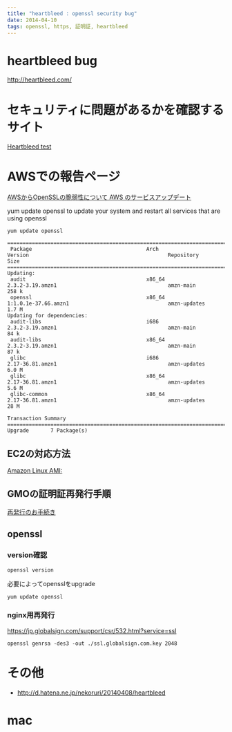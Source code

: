 ```yaml
---
title: "heartbleed : openssl security bug"
date: 2014-04-10
tags: openssl, https, 証明証, heartbleed
---
```


# heartbleed bug

<http://heartbleed.com/>

# セキュリティに問題があるかを確認するサイト

[Heartbleed test](https://filippo.io/Heartbleed/)

# AWSでの報告ページ

[AWSからOpenSSLの脆弱性について AWS のサービスアップデート](http://aws.amazon.com/jp/security/security-bulletins/aws-services-updated-to-address-openssl-vulnerability/)

yum update openssl to update your system and restart all services that are using openssl

```
yum update openssl

=========================================================================================================================================================================================
 Package                                     Arch                                  Version                                             Repository                                   Size
=========================================================================================================================================================================================
Updating:
 audit                                       x86_64                                2.3.2-3.19.amzn1                                    amzn-main                                   258 k
 openssl                                     x86_64                                1:1.0.1e-37.66.amzn1                                amzn-updates                                1.7 M
Updating for dependencies:
 audit-libs                                  i686                                  2.3.2-3.19.amzn1                                    amzn-main                                    84 k
 audit-libs                                  x86_64                                2.3.2-3.19.amzn1                                    amzn-main                                    87 k
 glibc                                       i686                                  2.17-36.81.amzn1                                    amzn-updates                                6.0 M
 glibc                                       x86_64                                2.17-36.81.amzn1                                    amzn-updates                                5.6 M
 glibc-common                                x86_64                                2.17-36.81.amzn1                                    amzn-updates                                 28 M

Transaction Summary
=========================================================================================================================================================================================
Upgrade       7 Package(s)

```

## EC2の対応方法

[Amazon Linux AMI:](https://aws.amazon.com/jp/amazon-linux-ami/security-bulletins/ALAS-2014-320/)

## GMOの証明証再発行手順

[再発行のお手続き](https://jp.globalsign.com/support/proceeding/42.html)

## openssl

### version確認

`openssl version`

必要によってopensslをupgrade

`yum update openssl`

### nginx用再発行

<https://jp.globalsign.com/support/csr/532.html?service=ssl>

`openssl genrsa -des3 -out ./ssl.globalsign.com.key 2048`

# その他

* <http://d.hatena.ne.jp/nekoruri/20140408/heartbleed>

# mac 

